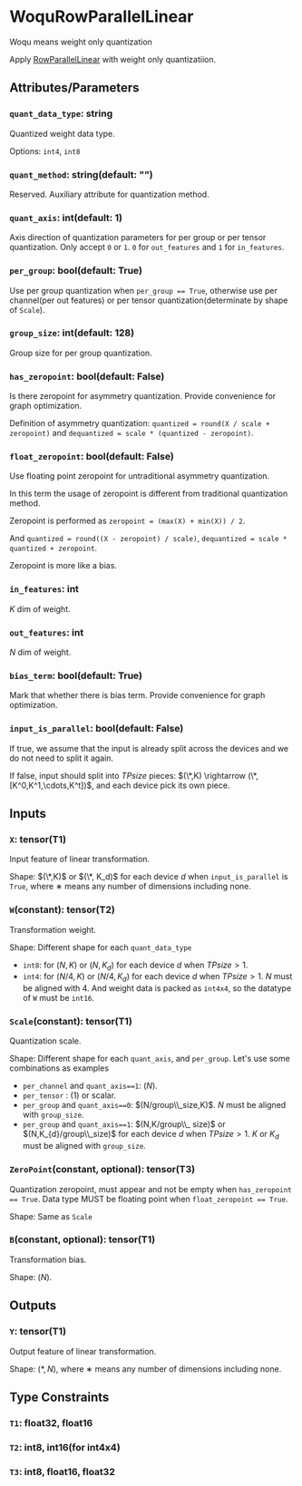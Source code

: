 # WoquRowParallelLinear

Woqu means weight only quantization

Apply [RowParallelLinear](./RowParallelLinear.md) with weight only quantizatiion.

## Attributes/Parameters

### `quant_data_type`: string

Quantized weight data type.

Options: `int4`, `int8`

### `quant_method`: string(default: "")

Reserved. Auxiliary attribute for quantization method.

### `quant_axis`: int(default: 1)

Axis direction of quantization parameters for per group or per tensor quantization. Only accept `0` or `1`. `0` for `out_features` and `1` for `in_features`. 

### `per_group`: bool(default: True)

Use per group quantization when `per_group == True`, otherwise use per channel(per out features) or per tensor quantization(determinate by shape of `Scale`).

### `group_size`: int(default: 128)

Group size for per group quantization.

### `has_zeropoint`: bool(default: False)

Is there zeropoint for asymmetry quantization. Provide convenience for graph optimization.

Definition of asymmetry quantization: `quantized = round(X / scale + zeropoint)` and `dequantized = scale * (quantized - zeropoint)`.

### `float_zeropoint`: bool(default: False)

Use floating point zeropoint for untraditional asymmetry quantization.

In this term the usage of zeropoint is different from traditional quantization method.

Zeropoint is performed as `zeropoint = (max(X) + min(X)) / 2`.

And `quantized = round((X - zeropoint) / scale)`, `dequantized = scale * quantized + zeropoint`.

Zeropoint is more like a bias.

### `in_features`: int

$K$ dim of weight.

### `out_features`: int

$N$ dim of weight.

### `bias_term`: bool(default: True)

Mark that whether there is bias term. Provide convenience for graph optimization.

### `input_is_parallel`: bool(default: False)

If true, we assume that the input is already split across the devices and we do not need to split it again.

If false, input should split into $TPsize$ pieces: $(\*,K) \rightarrow (\*,[K^0,K^1,\cdots,K^t])$, and each device pick its own piece.

## Inputs

### `X`: tensor(T1)

Input feature of linear transformation.

Shape: $(\*,K)$ or $(\*, K_d)$ for each device $d$ when `input_is_parallel` is `True`, where $∗$ means any number of dimensions including none.

### `W`(constant): tensor(T2)

Transformation weight.

Shape: Different shape for each `quant_data_type`

- `int8`: for $(N,K)$ or $(N,K_d)$ for each device $d$ when $TPsize > 1$.
- `int4`: for $(N/4,K)$ or $(N/4,K_{d})$ for each device $d$ when $TPsize > 1$. $N$ must be aligned with 4. And weight data is packed as `int4x4`, so the datatype of `W` must be `int16`.

### `Scale`(constant): tensor(T1)

Quantization scale.

Shape: Different shape for each `quant_axis`, and `per_group`. Let's use some combinations as examples

- `per_channel` and `quant_axis==1`: $(N)$.
- `per_tensor` : $(1)$ or scalar.
- `per_group` and `quant_axis==0`: $(N/group\\_size,K)$. $N$ must be aligned with `group_size`.
- `per_group` and `quant_axis==1`: $(N,K/group\\_ size)$ or $(N,K_{d}/group\\_size)$ for each device $d$ when $TPsize > 1$. $K$ or $K_d$ must be aligned with `group_size`.

### `ZeroPoint`(constant, optional): tensor(T3)

Quantization zeropoint, must appear and not be empty when `has_zeropoint == True`. Data type MUST be floating point when `float_zeropoint == True`.

Shape: Same as `Scale`

### `B`(constant, optional): tensor(T1)

Transformation bias.

Shape: $(N)$.

## Outputs

### `Y`: tensor(T1)

Output feature of linear transformation.

Shape: $(*,N)$, where $∗$ means any number of dimensions including none.

## Type Constraints

### `T1`: float32, float16

### `T2`: int8, int16(for int4x4)

### `T3`: int8, float16, float32
